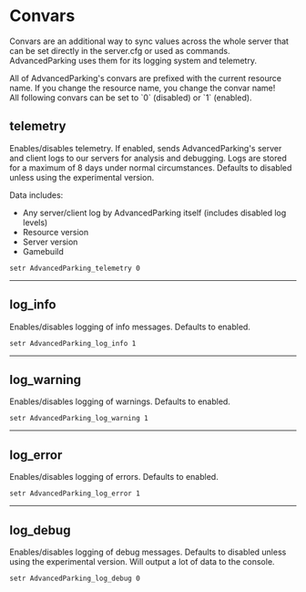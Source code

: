 
# Convars

Convars are an additional way to sync values across the whole server that can be set directly in 
the server.cfg or used as commands. AdvancedParking uses them for its logging system and 
telemetry.

<div class="infobox info" markdown="1">
All of AdvancedParking's convars are prefixed with the current resource name. If you change the 
resource name, you change the convar name!
</div>

<div class="infobox info" markdown="1">
All following convars can be set to `0` (disabled) or `1` (enabled).
</div>

## telemetry

Enables/disables telemetry. If enabled, sends AdvancedParking's server and client logs to our 
servers for analysis and debugging. Logs are stored for a maximum of 8 days under normal 
circumstances. Defaults to disabled unless using the experimental version.

Data includes:

* Any server/client log by AdvancedParking itself (includes disabled log levels)
* Resource version
* Server version
* Gamebuild

```
setr AdvancedParking_telemetry 0
```

***

## log_info

Enables/disables logging of info messages. Defaults to enabled.

```
setr AdvancedParking_log_info 1
```

***

## log_warning

Enables/disables logging of warnings. Defaults to enabled.

```
setr AdvancedParking_log_warning 1
```

***

## log_error

Enables/disables logging of errors.  Defaults to enabled.

```
setr AdvancedParking_log_error 1
```

***

## log_debug

Enables/disables logging of debug messages. Defaults to disabled unless using the experimental 
version. Will output a lot of data to the console.

```
setr AdvancedParking_log_debug 0
```
